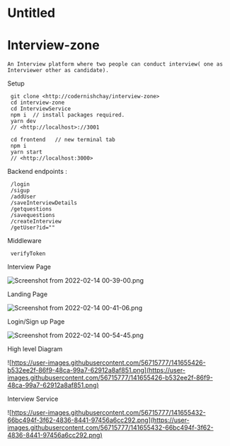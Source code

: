 # Untitled

# Interview-zone

```
An Interview platform where two people can conduct interview( one as Interviewer other as candidate).

```

Setup

```
 git clone <http://codernishchay/interview-zone>
 cd interview-zone
 cd InterviewService
 npm i  // install packages required.
 yarn dev
 // <http://localhost>://3001

 cd frontend   // new terminal tab
 npm i
 yarn start
 // <http://localhost:3000>

```

Backend endpoints :

```
 /login
 /sigup
 /addUser
 /saveInterviewDetails
 /getquestions
 /savequestions
 /createInterview
 /getUser?id=""

```

Middleware

```
 verifyToken

```

Interview Page

![Screenshot from 2022-02-14 00-39-00.png](Untitled%20654756a9769f4094a5a3d1e7418ec7fc/Screenshot_from_2022-02-14_00-39-00.png)

Landing Page

![Screenshot from 2022-02-14 00-41-06.png](Untitled%20654756a9769f4094a5a3d1e7418ec7fc/Screenshot_from_2022-02-14_00-41-06.png)

Login/Sign up Page

![Screenshot from 2022-02-14 00-54-45.png](Untitled%20654756a9769f4094a5a3d1e7418ec7fc/Screenshot_from_2022-02-14_00-54-45.png)

High level Diagram

![https://user-images.githubusercontent.com/56715777/141655426-b532ee2f-86f9-48ca-99a7-62912a8af851.png](https://user-images.githubusercontent.com/56715777/141655426-b532ee2f-86f9-48ca-99a7-62912a8af851.png)

Interview Service

![https://user-images.githubusercontent.com/56715777/141655432-66bc494f-3f62-4836-8441-97456a6cc292.png](https://user-images.githubusercontent.com/56715777/141655432-66bc494f-3f62-4836-8441-97456a6cc292.png)
